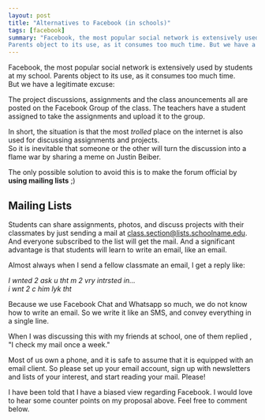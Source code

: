 ```yaml
---
layout: post
title: "Alternatives to Facebook (in schools)"
tags: [facebook]
summary: "Facebook, the most popular social network is extensively used by students at my school.
Parents object to its use, as it consumes too much time. But we have a legitimate excuse"
---
```


Facebook, the most popular social network is extensively used by students at my school.
Parents object to its use, as it consumes too much time.   
But we have a legitimate excuse:  

The project discussions, assignments and the class anouncements all are posted on the Facebook Group of the class.
The teachers have a student assigned to take the assignments and upload it to the group.

In short, the situation is that the most _trolled_ place on the internet is also used for discussing assignments and projects.  
So it is inevitable that someone or the other will turn the discussion into a flame war by sharing a meme on Justin Beiber. 

The only possible solution to avoid this is to make the forum official by **using mailing lists** ;) 

## Mailing Lists

Students can share assignments, photos, and discuss projects with their classmates by just sending
a mail at <class.section@lists.schoolname.edu>. And everyone subscribed to the list will get the mail.
And a significant advantage is that students will learn to write an email, like an email.

Almost always when I send a fellow classmate an email, I get a reply like:  

_I wnted 2 ask u tht m 2 vry intrsted in...  
i wnt 2 c him lyk tht_

Because we use Facebook Chat and Whatsapp so much, we do not know how to write an email.
So we write it like an SMS, and convey everything in a single line.

When I was discussing this with my friends at school, one of them replied , "I check my mail once a week."  

Most of us own a phone, and it is safe to assume that it is equipped with an email client. So please set up your email account,
sign up with newsletters and lists of your interest, and start reading your mail. Please!

I have been told that I have a biased view regarding Facebook. I would love to hear some counter points on my proposal above.
Feel free to comment below.
